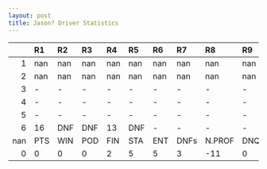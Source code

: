```yaml
---
layout: post 
title: Jason? Driver Statistics
--- 
```


|     | R1   | R2   | R3   | R4   | R5   | R6   | R7   | R8     | R9   | R10   | R11   | R12   | Points   | Pos   |
|----:|:-----|:-----|:-----|:-----|:-----|:-----|:-----|:-------|:-----|:------|:------|:------|:---------|:------|
|   1 | nan  | nan  | nan  | nan  | nan  | nan  | nan  | nan    | nan  | nan   | nan   | nan   | nan      | nan   |
|   2 | nan  | nan  | nan  | nan  | nan  | nan  | nan  | nan    | nan  | nan   | nan   | nan   | 8.0      | 21.0  |
|   3 | -    | -    | -    | -    | -    | -    | -    | -      | -    | -     | -     | -     | 60.0     | 6.0   |
|   4 | -    | -    | -    | -    | -    | -    | -    | -      | -    | -     | -     | -     | 24.0     | 12.0  |
|   5 | -    | -    | -    | -    | -    | -    | -    | -      | -    | -     | -     | -     | 55.0     | 10.0  |
|   6 | 16   | DNF  | DNF  | 13   | DNF  | -    | -    | -      | -    | nan   | nan   | nan   | 24.0     | 11.0  |
| nan | PTS  | WIN  | POD  | FIN  | STA  | ENT  | DNFs | N.PROF | DNQ  | %FIN  | PPR   | BST   | CHA      | RNK   |
|   0 | 0    | 0    | 0    | 2    | 5    | 5    | 3    | -11    | 0    | 40.0  | 0.0   | 13    | 0.0      | 68.0  |